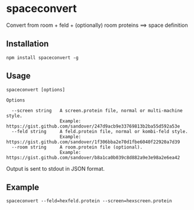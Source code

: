 # spaceconvert

Convert from room + feld + (optionally) room proteins ==> space definition

## Installation

`npm install spaceconvert -g`

## Usage

    spaceconvert [options]


```
Options

  --screen string   A screen.protein file, normal or multi-machine style.                         
                    Example: https://gist.github.com/sandover/247d9acb9e33769813b2ba55d592a53e    
  --feld string     A feld.protein file, normal or kombi-feld style.                              
                    Example: https://gist.github.com/sandover/1f306bba2e70d1fbe6040f22920a7d39    
  --room string     A room.protein file (optional).                                               
                    Example: https://gist.github.com/sandover/b8a1ca0b039c8d882a9e3e98a2e6ea42    
```

Output is sent to stdout in JSON format.


## Example

`spaceconvert --feld=hexfeld.protein --screen=hexscreen.protein`


